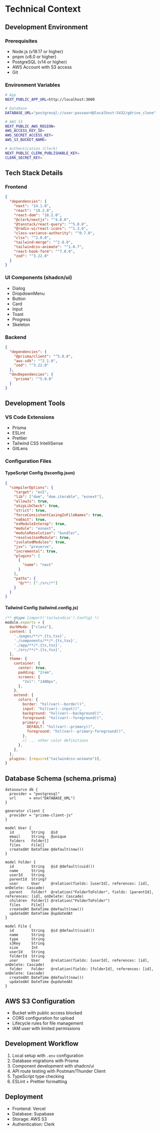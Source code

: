 # Technical Context

## Development Environment

### Prerequisites
- Node.js (v18.17 or higher)
- pnpm (v8.0 or higher)
- PostgreSQL (v14 or higher)
- AWS Account with S3 access
- Git

### Environment Variables
```bash
# App
NEXT_PUBLIC_APP_URL=http://localhost:3000

# Database
DATABASE_URL="postgresql://user:password@localhost:5432/gdrive_clone"

# AWS S3
NEXT_PUBLIC_AWS_REGION=
AWS_ACCESS_KEY_ID=
AWS_SECRET_ACCESS_KEY=
AWS_S3_BUCKET_NAME=

# Authentication (Clerk)
NEXT_PUBLIC_CLERK_PUBLISHABLE_KEY=
CLERK_SECRET_KEY=
```

## Tech Stack Details

### Frontend
```json
{
  "dependencies": {
    "next": "14.1.0",
    "react": "18.2.0",
    "react-dom": "18.2.0",
    "@clerk/nextjs": "^4.0.0",
    "@tanstack/react-query": "^5.0.0",
    "@radix-ui/react-icons": "^1.3.0",
    "class-variance-authority": "^0.7.0",
    "clsx": "^2.0.0",
    "tailwind-merge": "^2.0.0",
    "tailwindcss-animate": "^1.0.7",
    "react-hook-form": "^7.0.0",
    "zod": "^3.22.0"
  }
}
```

### UI Components (shadcn/ui)
- Dialog
- DropdownMenu
- Button
- Card
- Input
- Toast
- Progress
- Skeleton

### Backend
```json
{
  "dependencies": {
    "@prisma/client": "^5.0.0",
    "aws-sdk": "^2.1.0",
    "zod": "^3.22.0"
  },
  "devDependencies": {
    "prisma": "^5.0.0"
  }
}
```

## Development Tools

### VS Code Extensions
- Prisma
- ESLint
- Prettier
- Tailwind CSS IntelliSense
- GitLens

### Configuration Files

#### TypeScript Config (tsconfig.json)
```json
{
  "compilerOptions": {
    "target": "es5",
    "lib": ["dom", "dom.iterable", "esnext"],
    "allowJs": true,
    "skipLibCheck": true,
    "strict": true,
    "forceConsistentCasingInFileNames": true,
    "noEmit": true,
    "esModuleInterop": true,
    "module": "esnext",
    "moduleResolution": "bundler",
    "resolveJsonModule": true,
    "isolatedModules": true,
    "jsx": "preserve",
    "incremental": true,
    "plugins": [
      {
        "name": "next"
      }
    ],
    "paths": {
      "@/*": ["./src/*"]
    }
  }
}
```

#### Tailwind Config (tailwind.config.js)
```javascript
/** @type {import('tailwindcss').Config} */
module.exports = {
  darkMode: ["class"],
  content: [
    './pages/**/*.{ts,tsx}',
    './components/**/*.{ts,tsx}',
    './app/**/*.{ts,tsx}',
    './src/**/*.{ts,tsx}',
  ],
  theme: {
    container: {
      center: true,
      padding: "2rem",
      screens: {
        "2xl": "1400px",
      },
    },
    extend: {
      colors: {
        border: "hsl(var(--border))",
        input: "hsl(var(--input))",
        background: "hsl(var(--background))",
        foreground: "hsl(var(--foreground))",
        primary: {
          DEFAULT: "hsl(var(--primary))",
          foreground: "hsl(var(--primary-foreground))",
        },
        // ... other color definitions
      },
    },
  },
  plugins: [require("tailwindcss-animate")],
}
```

## Database Schema (schema.prisma)
```prisma
datasource db {
  provider = "postgresql"
  url      = env("DATABASE_URL")
}

generator client {
  provider = "prisma-client-js"
}

model User {
  id        String   @id
  email     String   @unique
  folders   Folder[]
  files     File[]
  createdAt DateTime @default(now())
}

model Folder {
  id        String   @id @default(cuid())
  name      String
  userId    String
  parentId  String?
  user      User     @relation(fields: [userId], references: [id], onDelete: Cascade)
  parent    Folder?  @relation("FolderToFolder", fields: [parentId], references: [id], onDelete: Cascade)
  children  Folder[] @relation("FolderToFolder")
  files     File[]
  createdAt DateTime @default(now())
  updatedAt DateTime @updatedAt
}

model File {
  id        String   @id @default(cuid())
  name      String
  type      String
  s3Key     String
  size      Int
  userId    String
  folderId  String
  user      User     @relation(fields: [userId], references: [id], onDelete: Cascade)
  folder    Folder   @relation(fields: [folderId], references: [id], onDelete: Cascade)
  createdAt DateTime @default(now())
  updatedAt DateTime @updatedAt
}
```

## AWS S3 Configuration
- Bucket with public access blocked
- CORS configuration for upload
- Lifecycle rules for file management
- IAM user with limited permissions

## Development Workflow
1. Local setup with `.env` configuration
2. Database migrations with Prisma
3. Component development with shadcn/ui
4. API route testing with Postman/Thunder Client
5. TypeScript type checking
6. ESLint + Prettier formatting

## Deployment
- Frontend: Vercel
- Database: Supabase
- Storage: AWS S3
- Authentication: Clerk